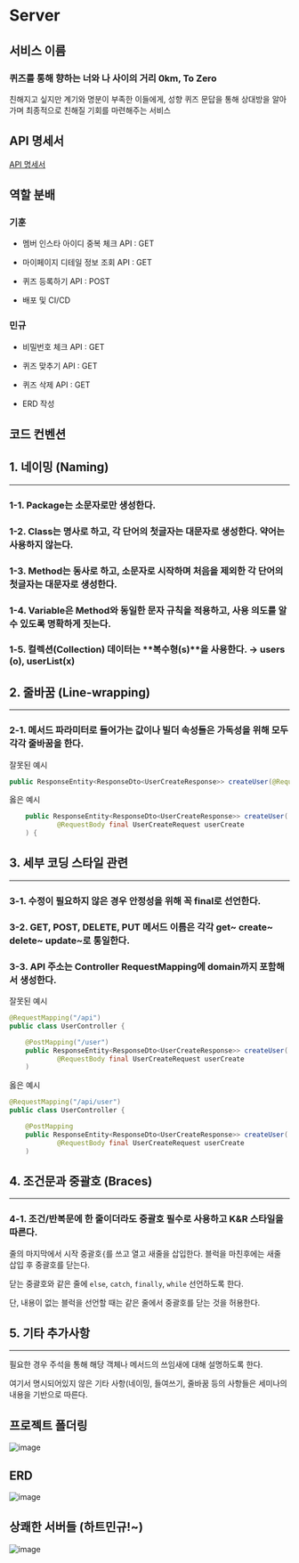 # Server

## 서비스 이름
### 퀴즈를 통해 향하는 너와 나 사이의 거리 0km, To Zero

친해지고 싶지만 계기와 명분이 부족한 이들에게, 성향 퀴즈 문답을 통해 상대방을 알아가며 최종적으로 친해질 기회를 마련해주는 서비스 

## API 명세서
[API 명세서](https://just-a-little-braver.notion.site/c2134b4195c64fa28b6b1877e254d186?v=d1bdcc7a61d14222a327dfb55947eb37&pvs=25)

## 역할 분배
### 기훈
- 멤버 인스타 아이디 중복 체크 API : GET
- 마이페이지 디테일 정보 조회 API : GET
- 퀴즈 등록하기 API : POST

- 배포 및 CI/CD

### 민규
- 비밀번호 체크 API : GET
- 퀴즈 맞추기 API : GET
- 퀴즈 삭제 API : GET

- ERD 작성

## 코드 컨벤션
## 1. 네이밍 (Naming)

---

### 1-1. Package는 소문자로만 생성한다.

### 1-2. Class는 명사로 하고, 각 단어의 첫글자는 대문자로 생성한다. 약어는 사용하지 않는다.

### 1-3. Method는 동사로 하고, 소문자로 시작하며 처음을 제외한 각 단어의 첫글자는 대문자로 생성한다.

### 1-4. Variable은 Method와 동일한 문자 규칙을 적용하고, 사용 의도를 알 수 있도록 명확하게 짓는다.

### 1-5. 컬렉션(Collection) 데이터는 **복수형(s)**을 사용한다. → users (o), userList(x)

## 2. 줄바꿈 (Line-wrapping)

---

### 2-1. 메서드 파라미터로 들어가는 값이나 빌더 속성들은 가독성을 위해 모두 각각 줄바꿈을 한다.

잘못된 예시

```java
public ResponseEntity<ResponseDto<UserCreateResponse>> createUser(@RequestBody final UserCreateRequest userCreate) {
```

옳은 예시

```java
    public ResponseEntity<ResponseDto<UserCreateResponse>> createUser(
            @RequestBody final UserCreateRequest userCreate
    ) {
```

## 3. 세부 코딩 스타일 관련

---

### 3-1. 수정이 필요하지 않은 경우 안정성을 위해 꼭 final로 선언한다.

### 3-2. GET, POST,  DELETE, PUT 메서드 이름은 각각 get~ create~ delete~ update~로 통일한다.

### 3-3. API 주소는 Controller RequestMapping에 domain까지 포함해서 생성한다.

잘못된 예시

```java
@RequestMapping("/api")
public class UserController {

    @PostMapping("/user")
    public ResponseEntity<ResponseDto<UserCreateResponse>> createUser(
            @RequestBody final UserCreateRequest userCreate
    )
```

옳은 예시

```java
@RequestMapping("/api/user")
public class UserController {

    @PostMapping
    public ResponseEntity<ResponseDto<UserCreateResponse>> createUser(
            @RequestBody final UserCreateRequest userCreate
    )
```

## 4. 조건문과 중괄호 (Braces)

---

### 4-1. 조건/반복문에 한 줄이더라도 중괄호 필수로 사용하고 K&R 스타일을 따른다.

줄의 마지막에서 시작 중괄호`{`를 쓰고 열고 새줄을 삽입한다. 블럭을 마친후에는 새줄 삽입 후 중괄호를 닫는다.

닫는 중괄호와 같은 줄에 `else`, `catch`, `finally`, `while` 선언하도록 한다.

단, 내용이 없는 블럭을 선언할 때는 같은 줄에서 중괄호를 닫는 것을 허용한다.

## 5. 기타 추가사항

---

필요한 경우 주석을 통해 해당 객체나 메서드의 쓰임새에 대해 설명하도록 한다.

여기서 명시되어있지 않은 기타 사항(네이밍, 들여쓰기, 줄바꿈 등의 사항들은 세미나의 내용을 기반으로 따른다.

## 프로젝트 폴더링

![image](https://github.com/SOPT-Hackathon-Web4/Server/assets/40743105/43ec5b23-5d5c-46e4-90b6-ae9c5fd7bc99)

## ERD 
![image](https://github.com/SOPT-Hackathon-Web4/Server/assets/40743105/2b651135-a40e-4805-80aa-61f70f6ffbff)

## 상쾌한 서버들 (하트민규!~)
![image](https://github.com/SOPT-Hackathon-Web4/Server/assets/40743105/4b890d92-82e3-4bb8-b192-3d500fcc8a14)


